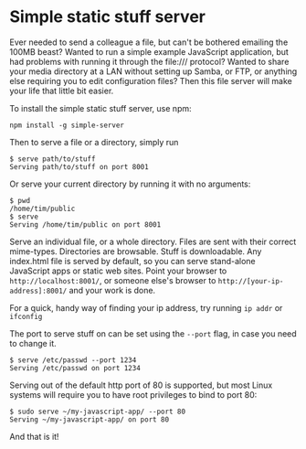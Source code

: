 Simple static stuff server
==========================

Ever needed to send a colleague a file, but can't be bothered emailing the 100MB beast?
Wanted to run a simple example JavaScript application, but had problems with running it
through the file:/// protocol? Wanted to share your media directory at a LAN without
setting up Samba, or FTP, or anything else requiring you to edit configuration files?
Then this file server will make your life that little bit easier.

To install the simple static stuff server, use npm:

	npm install -g simple-server

Then to serve a file or a directory, simply run

	$ serve path/to/stuff
	Serving path/to/stuff on port 8001

Or serve your current directory by running it with no arguments:

	$ pwd
	/home/tim/public
	$ serve
	Serving /home/tim/public on port 8001

Serve an individual file, or a whole directory. Files are sent with their correct
mime-types. Directories are browsable. Stuff is downloadable. Any index.html file is
served by default, so you can serve stand-alone JavaScript apps or static web sites.
Point your browser to `http://localhost:8001/`, or someone else's browser to 
`http://[your-ip-address]:8001/` and your work is done.

For a quick, handy way of finding your ip address, try running `ip addr` or `ifconfig`

The port to serve stuff on can be set using the `--port` flag, in case you need to
change it.

	$ serve /etc/passwd --port 1234
	Serving /etc/passwd on port 1234

Serving out of the default http port of 80 is supported, but most Linux systems will
require you to have root privileges to bind to port 80:

	$ sudo serve ~/my-javascript-app/ --port 80
	Serving ~/my-javascript-app/ on port 80

And that is it!

